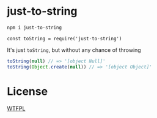 # just-to-string

```sh
npm i just-to-string
```

```
const toString = require('just-to-string')
```

It's just `toString`, but without any chance of throwing

<!--js
const toString = require('./')
-->

```js
toString(null) // => '[object Null]'
toString(Object.create(null)) // => '[object Object]'
```

# License

[WTFPL](http://wtfpl2.com)

